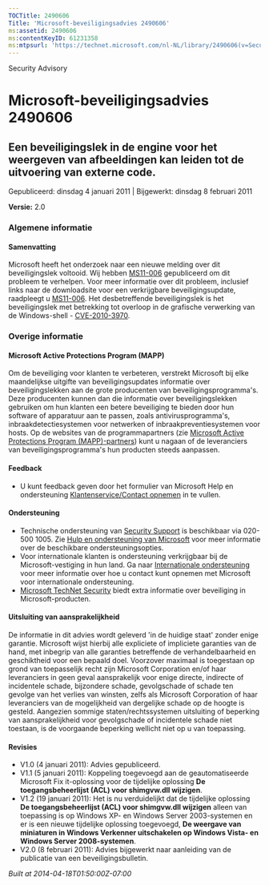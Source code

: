 ```yaml
---
TOCTitle: 2490606
Title: 'Microsoft-beveiligingsadvies 2490606'
ms:assetid: 2490606
ms:contentKeyID: 61231358
ms:mtpsurl: 'https://technet.microsoft.com/nl-NL/library/2490606(v=Security.10)'
---
```


Security Advisory

Microsoft-beveiligingsadvies 2490606
====================================

Een beveiligingslek in de engine voor het weergeven van afbeeldingen kan leiden tot de uitvoering van externe code.
-------------------------------------------------------------------------------------------------------------------

Gepubliceerd: dinsdag 4 januari 2011 | Bijgewerkt: dinsdag 8 februari 2011

**Versie:** 2.0

### Algemene informatie

#### Samenvatting

Microsoft heeft het onderzoek naar een nieuwe melding over dit beveiligingslek voltooid. Wij hebben [MS11-006](http://technet.microsoft.com/security/bulletin/ms11-006) gepubliceerd om dit probleem te verhelpen. Voor meer informatie over dit probleem, inclusief links naar de downloadsite voor een verkrijgbare beveiligingsupdate, raadpleegt u [MS11-006](http://technet.microsoft.com/security/bulletin/ms11-006). Het desbetreffende beveiligingslek is het beveiligingslek met betrekking tot overloop in de grafische verwerking van de Windows-shell - [CVE-2010-3970](http://www.cve.mitre.org/cgi-bin/cvename.cgi?name=cve-2010-3970).

### Overige informatie

#### Microsoft Active Protections Program (MAPP)

Om de beveiliging voor klanten te verbeteren, verstrekt Microsoft bij elke maandelijkse uitgifte van beveiligingsupdates informatie over beveiligingslekken aan de grote producenten van beveiligingsprogramma's. Deze producenten kunnen dan die informatie over beveiligingslekken gebruiken om hun klanten een betere beveiliging te bieden door hun software of apparatuur aan te passen, zoals antivirusprogramma's, inbraakdetectiesystemen voor netwerken of inbraakpreventiesystemen voor hosts. Op de websites van de programmapartners (zie [Microsoft Active Protections Program (MAPP)-partners](http://www.microsoft.com/security/msrc/mapp/partners.mspx)) kunt u nagaan of de leveranciers van beveiligingsprogramma's hun producten steeds aanpassen.

#### Feedback

-   U kunt feedback geven door het formulier van Microsoft Help en ondersteuning [Klantenservice/Contact opnemen](https://support.microsoft.com/common/survey.aspx?scid=sw;en;1257&amp;showpage=1&amp;ws=technet&amp;sd=tech) in te vullen.

#### Ondersteuning

-   Technische ondersteuning van [Security Support](http://go.microsoft.com/fwlink/?linkid=21131) is beschikbaar via 020-500 1005. Zie [Hulp en ondersteuning van Microsoft](http://support.microsoft.com/) voor meer informatie over de beschikbare ondersteuningsopties.
-   Voor internationale klanten is ondersteuning verkrijgbaar bij de Microsoft-vestiging in hun land. Ga naar [Internationale ondersteuning](http://go.microsoft.com/fwlink/?linkid=21155) voor meer informatie over hoe u contact kunt opnemen met Microsoft voor internationale ondersteuning.
-   [Microsoft TechNet Security](http://go.microsoft.com/fwlink/?linkid=21132) biedt extra informatie over beveiliging in Microsoft-producten.

#### Uitsluiting van aansprakelijkheid

De informatie in dit advies wordt geleverd 'in de huidige staat' zonder enige garantie. Microsoft wijst hierbij alle expliciete of impliciete garanties van de hand, met inbegrip van alle garanties betreffende de verhandelbaarheid en geschiktheid voor een bepaald doel. Voorzover maximaal is toegestaan op grond van toepasselijk recht zijn Microsoft Corporation en/of haar leveranciers in geen geval aansprakelijk voor enige directe, indirecte of incidentele schade, bijzondere schade, gevolgschade of schade ten gevolge van het verlies van winsten, zelfs als Microsoft Corporation of haar leveranciers van de mogelijkheid van dergelijke schade op de hoogte is gesteld. Aangezien sommige staten/rechtssystemen uitsluiting of beperking van aansprakelijkheid voor gevolgschade of incidentele schade niet toestaan, is de voorgaande beperking wellicht niet op u van toepassing.

#### Revisies

-   V1.0 (4 januari 2011): Advies gepubliceerd.
-   V1.1 (5 januari 2011): Koppeling toegevoegd aan de geautomatiseerde Microsoft Fix it-oplossing voor de tijdelijke oplossing **De toegangsbeheerlijst (ACL) voor shimgvw.dll wijzigen**.
-   V1.2 (19 januari 2011): Het is nu verduidelijkt dat de tijdelijke oplossing **De toegangsbeheerlijst (ACL) voor shimgvw.dll wijzigen** alleen van toepassing is op Windows XP- en Windows Server 2003-systemen en er is een nieuwe tijdelijke oplossing toegevoegd, **De weergave van miniaturen in Windows Verkenner uitschakelen op Windows Vista- en Windows Server 2008-systemen**.
-   V2.0 (8 februari 2011): Advies bijgewerkt naar aanleiding van de publicatie van een beveiligingsbulletin.

*Built at 2014-04-18T01:50:00Z-07:00*
